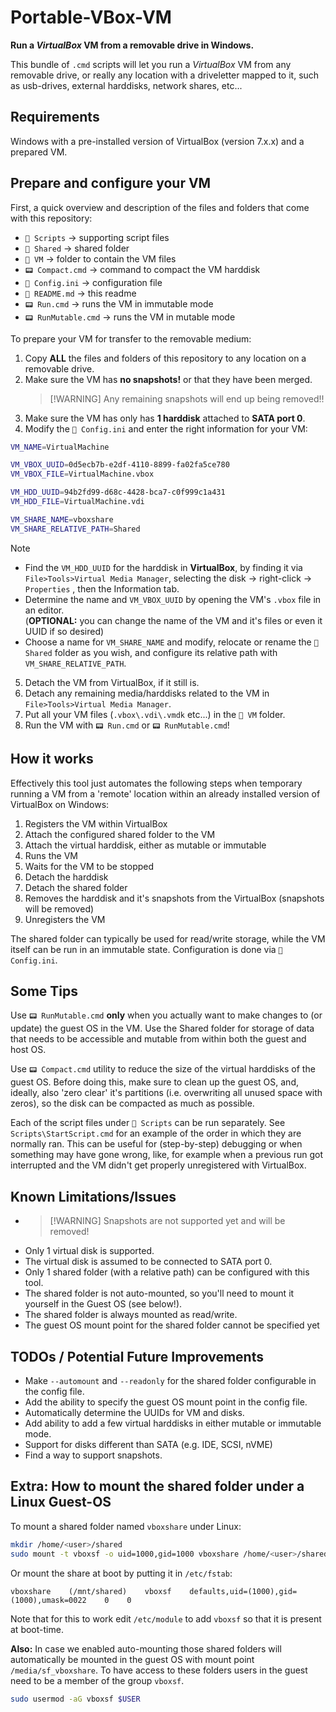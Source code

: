# Portable-VBox-VM

**Run a _VirtualBox_ VM from a removable drive in Windows.**

This bundle of `.cmd` scripts will let you run a _VirtualBox_ VM from any removable drive, or really any location with a driveletter mapped to it, such as usb-drives, external harddisks, network shares, etc...

## Requirements

Windows with a pre-installed version of VirtualBox (version 7.x.x) and a prepared VM.

## Prepare and configure your VM

First, a quick overview and description of the files and folders that come with this repository:

- `📁 Scripts` -> supporting script files
- `📁 Shared` -> shared folder
- `📁 VM` -> folder to contain the VM files
- `📟 Compact.cmd` -> command to compact the VM harddisk
- `📝 Config.ini` -> configuration file
- `📄 README.md` -> this readme
- `📟 Run.cmd` -> runs the VM in immutable mode
- `📟 RunMutable.cmd` -> runs the VM in mutable mode

To prepare your VM for transfer to the removable medium:

1. Copy **ALL** the files and folders of this repository to any location on a removable drive.
2. Make sure the VM has **no snapshots!** or that they have been merged. 
   > [!WARNING] Any remaining snapshots will end up being removed!!
3. Make sure the VM has only has **1 harddisk** attached to **SATA port 0**.
4. Modify the `📝 Config.ini` and enter the right information for your VM:

```bash
VM_NAME=VirtualMachine

VM_VBOX_UUID=0d5ecb7b-e2df-4110-8899-fa02fa5ce780
VM_VBOX_FILE=VirtualMachine.vbox

VM_HDD_UUID=94b2fd99-d68c-4428-bca7-c0f999c1a431
VM_HDD_FILE=VirtualMachine.vdi

VM_SHARE_NAME=vboxshare
VM_SHARE_RELATIVE_PATH=Shared
```
> [!NOTE]
>   - Find the `VM_HDD_UUID` for the harddisk in **VirtualBox**, by finding it via `File>Tools>Virtual Media Manager`, selecting the disk -> right-click -> `Properties` , then the Information tab. 
>   - Determine the name and `VM_VBOX_UUID` by opening the VM's `.vbox` file in an editor. <br>(**OPTIONAL:** you can change the name of the VM and it's files or even it UUID if so desired)
>   - Choose a name for `VM_SHARE_NAME` and modify, relocate or rename the `📁 Shared` folder as you wish, and configure its relative path with `VM_SHARE_RELATIVE_PATH`.

5. Detach the VM from VirtualBox, if it still is.
6. Detach any remaining media/harddisks related to the VM in `File>Tools>Virtual Media Manager`.
7. Put all your VM files (`.vbox\.vdi\.vmdk` etc...) in the `📁 VM` folder. 
8. Run the VM with `📟 Run.cmd` or `📟 RunMutable.cmd`!

## How it works

Effectively this tool just automates the following steps when temporary running a VM from a 'remote' location within an already installed version of VirtualBox on Windows:

1. Registers the VM within VirtualBox
2. Attach the configured shared folder to the VM
3. Attach the virtual harddisk, either as mutable or immutable
4. Runs the VM
5. Waits for the VM to be stopped
6. Detach the harddisk
7. Detach the shared folder
8. Removes the harddisk and it's snapshots from the VirtualBox (snapshots will be removed)
9. Unregisters the VM

The shared folder can typically be used for read/write storage, while the VM itself can be run in an immutable state. Configuration is done via `📝 Config.ini`.

## Some Tips

Use `📟 RunMutable.cmd` **only** when you actually want to make changes to (or update) the guest OS in the VM. Use the Shared folder for storage of data that needs to be accessible and mutable from within both the guest and host OS.
 	
Use `📟 Compact.cmd` utility to reduce the size of the virtual harddisks of the guest OS. Before doing this, make sure to clean up the guest OS, and, ideally, also 'zero clear' it's partitions (i.e. overwriting all unused space with zeros), so the disk can be compacted as much as possible.

Each of the script files under `📁 Scripts` can be run separately. See `Scripts\StartScript.cmd` for an example of the order in which they are normally ran. This can be useful for (step-by-step) debugging or when something may have gone wrong, like, for example when a previous run got interrupted and the VM didn't get properly unregistered with VirtualBox.

## Known Limitations/Issues

- > [!WARNING] Snapshots are not supported yet and will be removed!
- Only 1 virtual disk is supported.
- The virtual disk is assumed to be connected to SATA port 0.
- Only 1 shared folder (with a relative path) can be configured with this tool.
- The shared folder is not auto-mounted, so you'll need to mount it yourself in the Guest OS (see below!).
- The shared folder is always mounted as read/write.
- The guest OS mount point for the shared folder cannot be specified yet

## TODOs / Potential Future Improvements 

- Make `--automount` and `--readonly` for the shared folder configurable in the config file.
- Add the ability to specify the guest OS mount point in the config file.
- Automatically determine the UUIDs for VM and disks.
- Add ability to add a few virtual harddisks in either mutable or immutable mode.
- Support for disks different than SATA (e.g. IDE, SCSI, nVME)
- Find a way to support snapshots.

## Extra: How to mount the shared folder under a Linux Guest-OS

To mount a shared folder named `vboxshare` under Linux:

```bash 
mkdir /home/<user>/shared
sudo mount -t vboxsf -o uid=1000,gid=1000 vboxshare /home/<user>/shared  
```

Or mount the share at boot by putting it in `/etc/fstab`:

```
vboxshare    (/mnt/shared)    vboxsf    defaults,uid=(1000),gid=(1000),umask=0022    0    0
```

Note that for this to work edit `/etc/module` to add `vboxsf` so that it is present at boot-time.

**Also:** In case we enabled auto-mounting those shared folders will automatically be mounted in the guest OS with mount point `/media/sf_vboxshare`. To have access to these folders users in the guest need to be a member of the group `vboxsf`.

```bash
sudo usermod -aG vboxsf $USER
```
